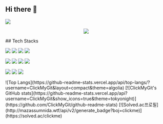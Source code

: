 ## Hi there 👋

<!--
**ClickMyGit/ClickMyGit** is a ✨ _special_ ✨ repository because its `README.md` (this file) appears on your GitHub profile.

Here are some ideas to get you started:

- 🔭 I’m currently working on ...
- 🌱 I’m currently learning ...
- 👯 I’m looking to collaborate on ...
- 🤔 I’m looking for help with ...
- 💬 Ask me about ...
- 📫 How to reach me: ...
- 😄 Pronouns: ...
- ⚡ Fun fact: ...
-->
<!-- header -->
<p aling='center'>
  <img src="https://capsule-render.vercel.app/api?type=waving&color=ACBCFF&fontColor=0F1035&height=200&section=header&text=Welcome+to+SangKyun's+Github!&fontSize=40"/>
</p>
<!-- badge -->
<p align='center'>
  <!-- gmail -->
  <img src="https://img.shields.io/badge/sang223237@gmail.com-EA4335?style=flat-square&logo=gmail&logoColor=white"/>  
</p>
<!-- 기술 스택 -->
## Tech Stacks
<p>
  <img src="https://img.shields.io/badge/Java-b07219?style=flat-square&logoColor=white"/>
  <img src="https://img.shields.io/badge/Spring Boot-6DB33F?style=flat-square&logo=springboot&logoColor=white"/>
  <img src="https://img.shields.io/badge/Spring Data JPA-6DB33F?style=flat-square&logoColor=white"/>
  <img src="https://img.shields.io/badge/MySQL-4479A1?style=flat-square&logo=mysql&logoColor=white"/>
</p>
<p>
  <img src="https://img.shields.io/badge/HTML-E34F26?style=flat-square&logo=html5&logoColor=white"/>
  <img src="https://img.shields.io/badge/CSS3-1572B6?style=flat-square&logo=css3&logoColor=white"/>
  <img src="https://img.shields.io/badge/JavaScript-F7DF1E?style=flat-square&logo=javascript&logoColor=white"/>
  <img src="https://img.shields.io/badge/Tailwind CSS-06B6D4?style=flat-square&logo=tailwindcss&logoColor=white"/>
</p>
<p>
  <img src="https://img.shields.io/badge/Git-F05032?style=flat-square&logo=git&logoColor=white"/>
  <img src="https://img.shields.io/badge/GitHub-181717?style=flat-square&logo=github&logoColor=white"/>
  <img src="https://img.shields.io/badge/Notion-000000?style=flat-square&logo=notion&logoColor=white"/>
</p>
<!-- 사용한 언어 순위 카드 -->
![Top Langs](https://github-readme-stats.vercel.app/api/top-langs/?username=ClickMyGit&layout=compact&theme=algolia)
<!-- GitHub Stats Card -->
[![ClickMyGit's GitHub stats](https://github-readme-stats.vercel.app/api?username=ClickMyGit&show_icons=true&theme=tokyonight)](https://github.com/ClickMyGit/github-readme-stats)
<!-- solved.ac 프로필 -->
[![Solved.ac프로필](http://mazassumnida.wtf/api/v2/generate_badge?boj=clickme)](https://solved.ac/clickme)
